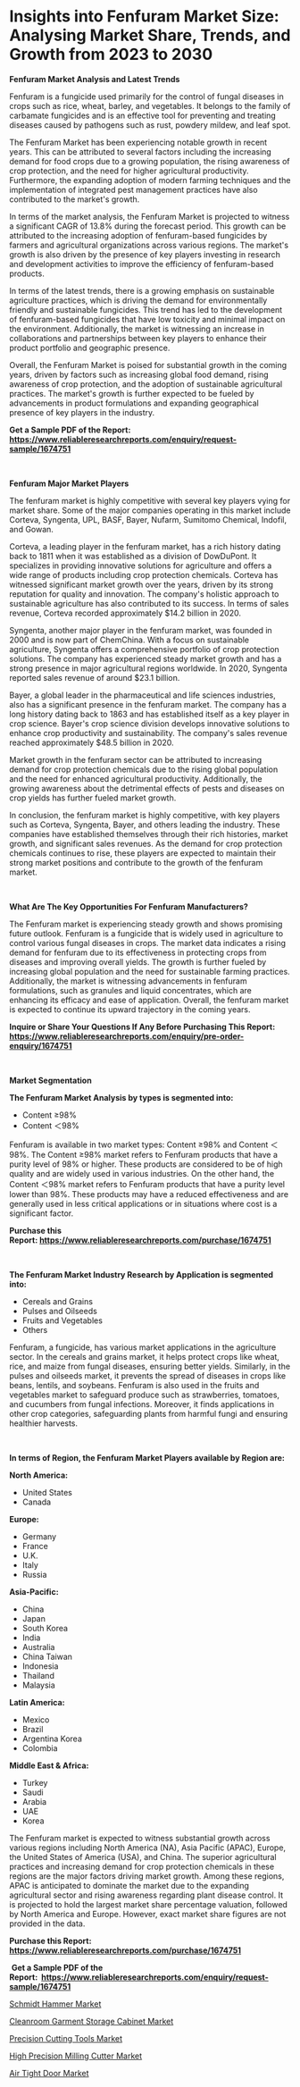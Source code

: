 <p><h1>Insights into Fenfuram Market Size: Analysing Market Share, Trends, and Growth from 2023 to 2030</h1></p><p><strong>Fenfuram Market Analysis and Latest Trends</strong></p>
<p><p>Fenfuram is a fungicide used primarily for the control of fungal diseases in crops such as rice, wheat, barley, and vegetables. It belongs to the family of carbamate fungicides and is an effective tool for preventing and treating diseases caused by pathogens such as rust, powdery mildew, and leaf spot.</p><p>The Fenfuram Market has been experiencing notable growth in recent years. This can be attributed to several factors including the increasing demand for food crops due to a growing population, the rising awareness of crop protection, and the need for higher agricultural productivity. Furthermore, the expanding adoption of modern farming techniques and the implementation of integrated pest management practices have also contributed to the market's growth.</p><p>In terms of the market analysis, the Fenfuram Market is projected to witness a significant CAGR of 13.8% during the forecast period. This growth can be attributed to the increasing adoption of fenfuram-based fungicides by farmers and agricultural organizations across various regions. The market's growth is also driven by the presence of key players investing in research and development activities to improve the efficiency of fenfuram-based products.</p><p>In terms of the latest trends, there is a growing emphasis on sustainable agriculture practices, which is driving the demand for environmentally friendly and sustainable fungicides. This trend has led to the development of fenfuram-based fungicides that have low toxicity and minimal impact on the environment. Additionally, the market is witnessing an increase in collaborations and partnerships between key players to enhance their product portfolio and geographic presence.</p><p>Overall, the Fenfuram Market is poised for substantial growth in the coming years, driven by factors such as increasing global food demand, rising awareness of crop protection, and the adoption of sustainable agricultural practices. The market's growth is further expected to be fueled by advancements in product formulations and expanding geographical presence of key players in the industry.</p></p>
<p><strong>Get a Sample PDF of the Report:&nbsp; <a href="https://www.reliableresearchreports.com/enquiry/request-sample/1674751">https://www.reliableresearchreports.com/enquiry/request-sample/1674751</a></strong></p>
<p>&nbsp;</p>
<p><strong>Fenfuram Major Market Players</strong></p>
<p><p>The fenfuram market is highly competitive with several key players vying for market share. Some of the major companies operating in this market include Corteva, Syngenta, UPL, BASF, Bayer, Nufarm, Sumitomo Chemical, Indofil, and Gowan.</p><p>Corteva, a leading player in the fenfuram market, has a rich history dating back to 1811 when it was established as a division of DowDuPont. It specializes in providing innovative solutions for agriculture and offers a wide range of products including crop protection chemicals. Corteva has witnessed significant market growth over the years, driven by its strong reputation for quality and innovation. The company's holistic approach to sustainable agriculture has also contributed to its success. In terms of sales revenue, Corteva recorded approximately $14.2 billion in 2020.</p><p>Syngenta, another major player in the fenfuram market, was founded in 2000 and is now part of ChemChina. With a focus on sustainable agriculture, Syngenta offers a comprehensive portfolio of crop protection solutions. The company has experienced steady market growth and has a strong presence in major agricultural regions worldwide. In 2020, Syngenta reported sales revenue of around $23.1 billion.</p><p>Bayer, a global leader in the pharmaceutical and life sciences industries, also has a significant presence in the fenfuram market. The company has a long history dating back to 1863 and has established itself as a key player in crop science. Bayer's crop science division develops innovative solutions to enhance crop productivity and sustainability. The company's sales revenue reached approximately $48.5 billion in 2020.</p><p>Market growth in the fenfuram sector can be attributed to increasing demand for crop protection chemicals due to the rising global population and the need for enhanced agricultural productivity. Additionally, the growing awareness about the detrimental effects of pests and diseases on crop yields has further fueled market growth.</p><p>In conclusion, the fenfuram market is highly competitive, with key players such as Corteva, Syngenta, Bayer, and others leading the industry. These companies have established themselves through their rich histories, market growth, and significant sales revenues. As the demand for crop protection chemicals continues to rise, these players are expected to maintain their strong market positions and contribute to the growth of the fenfuram market.</p></p>
<p>&nbsp;</p>
<p><strong>What Are The Key Opportunities For Fenfuram Manufacturers?</strong></p>
<p><p>The Fenfuram market is experiencing steady growth and shows promising future outlook. Fenfuram is a fungicide that is widely used in agriculture to control various fungal diseases in crops. The market data indicates a rising demand for fenfuram due to its effectiveness in protecting crops from diseases and improving overall yields. The growth is further fueled by increasing global population and the need for sustainable farming practices. Additionally, the market is witnessing advancements in fenfuram formulations, such as granules and liquid concentrates, which are enhancing its efficacy and ease of application. Overall, the fenfuram market is expected to continue its upward trajectory in the coming years.</p></p>
<p><strong>Inquire or Share Your Questions If Any Before Purchasing This Report: <a href="https://www.reliableresearchreports.com/enquiry/pre-order-enquiry/1674751">https://www.reliableresearchreports.com/enquiry/pre-order-enquiry/1674751</a></strong></p>
<p>&nbsp;</p>
<p><strong>Market Segmentation</strong></p>
<p><strong>The Fenfuram Market Analysis by types is segmented into:</strong></p>
<p><ul><li>Content ≥98%</li><li>Content ＜98%</li></ul></p>
<p><p>Fenfuram is available in two market types: Content ≥98% and Content ＜98%. The Content ≥98% market refers to Fenfuram products that have a purity level of 98% or higher. These products are considered to be of high quality and are widely used in various industries. On the other hand, the Content ＜98% market refers to Fenfuram products that have a purity level lower than 98%. These products may have a reduced effectiveness and are generally used in less critical applications or in situations where cost is a significant factor.</p></p>
<p><strong>Purchase this Report:&nbsp;<a href="https://www.reliableresearchreports.com/purchase/1674751">https://www.reliableresearchreports.com/purchase/1674751</a></strong></p>
<p>&nbsp;</p>
<p><strong>The Fenfuram Market Industry Research by Application is segmented into:</strong></p>
<p><ul><li>Cereals and Grains</li><li>Pulses and Oilseeds</li><li>Fruits and Vegetables</li><li>Others</li></ul></p>
<p><p>Fenfuram, a fungicide, has various market applications in the agriculture sector. In the cereals and grains market, it helps protect crops like wheat, rice, and maize from fungal diseases, ensuring better yields. Similarly, in the pulses and oilseeds market, it prevents the spread of diseases in crops like beans, lentils, and soybeans. Fenfuram is also used in the fruits and vegetables market to safeguard produce such as strawberries, tomatoes, and cucumbers from fungal infections. Moreover, it finds applications in other crop categories, safeguarding plants from harmful fungi and ensuring healthier harvests.</p></p>
<p>&nbsp;</p>
<p><strong>In terms of Region, the Fenfuram Market Players available by Region are:</strong></p>
<p>
    <p> <strong> North America: </strong>
        <ul>
            <li>United States</li>
            <li>Canada</li>
        </ul>
        </p> 
    <p> <strong> Europe: </strong>
        <ul>
            <li>Germany</li>
            <li>France</li>
            <li>U.K.</li>
            <li>Italy</li>
            <li>Russia</li>
        </ul>
        </p> 
    <p> <strong> Asia-Pacific: </strong>
        <ul>
            <li>China</li>
            <li>Japan</li>
            <li>South Korea</li>
            <li>India</li>
            <li>Australia</li>
            <li>China Taiwan</li>
            <li>Indonesia</li>
            <li>Thailand</li>
            <li>Malaysia</li>
        </ul>
        </p> 
    <p> <strong> Latin America: </strong>
        <ul>
            <li>Mexico</li>
            <li>Brazil</li>
            <li>Argentina Korea</li>
            <li>Colombia</li>
        </ul>
        </p> 
    <p> <strong> Middle East & Africa: </strong>
        <ul>
            <li>Turkey</li>
            <li>Saudi</li>
            <li>Arabia</li>
            <li>UAE</li>
            <li>Korea</li>
        </ul>
    </p>
    </p>
<p><p>The Fenfuram market is expected to witness substantial growth across various regions including North America (NA), Asia Pacific (APAC), Europe, the United States of America (USA), and China. The superior agricultural practices and increasing demand for crop protection chemicals in these regions are the major factors driving market growth. Among these regions, APAC is anticipated to dominate the market due to the expanding agricultural sector and rising awareness regarding plant disease control. It is projected to hold the largest market share percentage valuation, followed by North America and Europe. However, exact market share figures are not provided in the data.</p></p>
<p><strong>Purchase this Report: <a href="https://www.reliableresearchreports.com/purchase/1674751">https://www.reliableresearchreports.com/purchase/1674751</a></strong></p>
<p>&nbsp;<strong>Get a Sample PDF of the Report:&nbsp;&nbsp;<a href="https://www.reliableresearchreports.com/enquiry/request-sample/1674751">https://www.reliableresearchreports.com/enquiry/request-sample/1674751</a></strong></p>
<p><strong></strong></p>
<p><p><a href="https://medium.com/@kavonhansen3626/schmidt-hammer-market-trends-and-market-analysis-forecasted-for-period-2023-2030-4132997d2d46">Schmidt Hammer Market</a></p><p><a href="https://medium.com/@soloncarter2662/cleanroom-garment-storage-cabinet-market-comprehensive-assessment-by-type-application-and-3125187fbdea">Cleanroom Garment Storage Cabinet Market</a></p><p><a href="https://medium.com/@eloisadavis6326/precision-cutting-tools-market-trends-forecast-and-competitive-analysis-to-2030-dee8f0633ae4">Precision Cutting Tools Market</a></p><p><a href="https://medium.com/@staceyhilll3626/high-precision-milling-cutter-market-outlook-industry-overview-and-forecast-2023-to-2030-3c7db2a98bc4">High Precision Milling Cutter Market</a></p><p><a href="https://medium.com/@ransomjohns101/air-tight-door-market-outlook-industry-overview-and-forecast-2023-to-2030-dfc229c779a3">Air Tight Door Market</a></p></p>